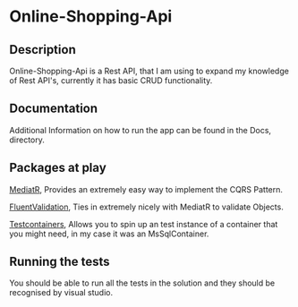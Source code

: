 # Online-Shopping-Api

## Description

Online-Shopping-Api is a Rest API, that I am using to expand my knowledge of Rest API's, currently it has basic CRUD functionality.

## Documentation

Additional Information on how to run the app can be found in the Docs, directory.

## Packages at play

[MediatR](https://github.com/jbogard/MediatR), Provides an extremely easy way to implement the CQRS Pattern.

[FluentValidation](https://github.com/FluentValidation/FluentValidation), Ties in extremely nicely with MediatR to validate Objects.

[Testcontainers](https://github.com/isen-ng/testcontainers-dotnet), Allows you to spin up an test instance of a container that you might need, in my case it was an MsSqlContainer.

## Running the tests

You should be able to run all the tests in the solution and they should be recognised by visual studio.
